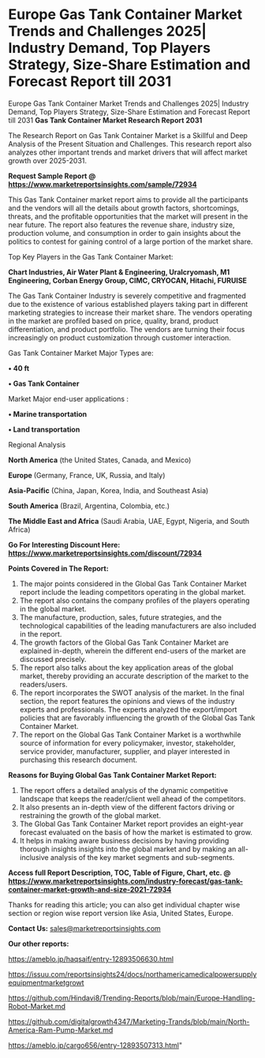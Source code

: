 # Europe Gas Tank Container Market Trends and Challenges 2025| Industry Demand, Top Players Strategy, Size-Share Estimation and Forecast Report till 2031
Europe Gas Tank Container Market Trends and Challenges 2025| Industry Demand, Top Players Strategy, Size-Share Estimation and Forecast Report till 2031
<strong>Gas Tank Container Market Research Report 2031</strong>

The Research Report on Gas Tank Container Market is a Skillful and Deep Analysis of the Present Situation and Challenges. This research report also analyzes other important trends and market drivers that will affect market growth over 2025-2031.

<strong>Request Sample Report @ <a href=https://www.marketreportsinsights.com/sample/72934>https://www.marketreportsinsights.com/sample/72934</a></strong>

This Gas Tank Container market report aims to provide all the participants and the vendors will all the details about growth factors, shortcomings, threats, and the profitable opportunities that the market will present in the near future. The report also features the revenue share, industry size, production volume, and consumption in order to gain insights about the politics to contest for gaining control of a large portion of the market share.

Top Key Players in the Gas Tank Container Market:

<strong>Chart Industries, Air Water Plant & Engineering, Uralcryomash, M1 Engineering, Corban Energy Group, CIMC, CRYOCAN, Hitachi, FURUISE</strong>

The Gas Tank Container Industry is severely competitive and fragmented due to the existence of various established players taking part in different marketing strategies to increase their market share. The vendors operating in the market are profiled based on price, quality, brand, product differentiation, and product portfolio. The vendors are turning their focus increasingly on product customization through customer interaction.

Gas Tank Container Market Major Types are:

<strong>• 40 ft

• Gas Tank Container</strong>

Market Major end-user applications :

<strong>• Marine transportation

• Land transportation</strong>

Regional Analysis

</u><strong><b>North America</b></strong> (the United States, Canada, and Mexico)

<strong><b>Europe </b></strong>(Germany, France, UK, Russia, and Italy)

<strong><b>Asia-Pacific</b></strong> (China, Japan, Korea, India, and Southeast Asia)

<strong><b>South America</b></strong> (Brazil, Argentina, Colombia, etc.)

<strong><b>The Middle East and Africa</b></strong> (Saudi Arabia, UAE, Egypt, Nigeria, and South Africa)

<strong>Go For Interesting Discount Here: <a href=https://www.marketreportsinsights.com/discount/72934>https://www.marketreportsinsights.com/discount/72934</a></strong>

<strong>Points Covered in The Report:</strong>
<ol>
  <li>The major points considered in the Global Gas Tank Container Market report include the leading competitors operating in the global market.</li>
  <li>The report also contains the company profiles of the players operating in the global market.</li>
  <li>The manufacture, production, sales, future strategies, and the technological capabilities of the leading manufacturers are also included in the report.</li>
  <li>The growth factors of the Global Gas Tank Container Market are explained in-depth, wherein the different end-users of the market are discussed precisely.</li>
  <li>The report also talks about the key application areas of the global market, thereby providing an accurate description of the market to the readers/users.</li>
  <li>The report incorporates the SWOT analysis of the market. In the final section, the report features the opinions and views of the industry experts and professionals. The experts analyzed the export/import policies that are favorably influencing the growth of the Global Gas Tank Container Market.</li>
  <li>The report on the Global Gas Tank Container Market is a worthwhile source of information for every policymaker, investor, stakeholder, service provider, manufacturer, supplier, and player interested in purchasing this research document.</li>
</ol>
<strong>Reasons for Buying Global Gas Tank Container Market Report:</strong>

<ol>
  <li>The report offers a detailed analysis of the dynamic competitive landscape that keeps the reader/client well ahead of the competitors.</li>
  <li>It also presents an in-depth view of the different factors driving or restraining the growth of the global market.</li>
  <li>The Global Gas Tank Container Market report provides an eight-year forecast evaluated on the basis of how the market is estimated to grow.</li>
  <li>It helps in making aware business decisions by having providing thorough insights insights into the global market and by making an all-inclusive analysis of the key market segments and sub-segments.</li>
</ol>
<strong>Access full Report Description, TOC, Table of Figure, Chart, etc. @ <a href=https://www.marketreportsinsights.com/industry-forecast/gas-tank-container-market-growth-and-size-2021-72934>https://www.marketreportsinsights.com/industry-forecast/gas-tank-container-market-growth-and-size-2021-72934</a></strong>


Thanks for reading this article; you can also get individual chapter wise section or region wise report version like Asia, United States, Europe.

<strong>Contact Us:</strong>
sales@marketreportsinsights.com

<strong>Our other reports:</strong>

<a href=https://ameblo.jp/haqsaif/entry-12893506630.html>https://ameblo.jp/haqsaif/entry-12893506630.html</a>

<a href=https://issuu.com/reportsinsights24/docs/northamericamedicalpowersupplyequipmentmarketgrowt>https://issuu.com/reportsinsights24/docs/northamericamedicalpowersupplyequipmentmarketgrowt</a>

<a href=https://github.com/Hindavi8/Trending-Reports/blob/main/Europe-Handling-Robot-Market.md>https://github.com/Hindavi8/Trending-Reports/blob/main/Europe-Handling-Robot-Market.md</a>

<a href=https://github.com/digitalgrowth4347/Marketing-Trands/blob/main/North-America-Ram-Pump-Market.md>https://github.com/digitalgrowth4347/Marketing-Trands/blob/main/North-America-Ram-Pump-Market.md</a>

<a href=https://ameblo.jp/cargo656/entry-12893507313.html>https://ameblo.jp/cargo656/entry-12893507313.html</a>"
